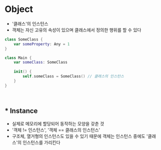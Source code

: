 # Object
- '클래스'의 인스턴스
- 객체는 자신 고유의 속성이 있으며 클래스에서 정의한 행위를 할 수 있다

```swift
class SomeClass {
    var someProperty: Any = 1
}

class Main {
    var someClass: SomeClass
  
    init() {
        self.someClass = SomeClass() // 클래스의 인스턴스
    }
}
```
<br>

## * Instance
- 실제로 메모리에 할당되어 동작하는 모양을 갖춘 것
- '객체 != 인스턴스', '객체 == 클래스의 인스턴스'
- 구조체, 열거형의 인스턴스도 있을 수 있기 때문에 객체는 인스턴스 중에도 '클래스'의 인스턴스를 가리킨다
